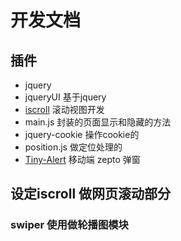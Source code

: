 
# 开发文档
## 插件
 + jquery
 + jqueryUI 基于jquery
 + [iscroll](http://www.cnblogs.com/isdom/p/webtips005.html) 滚动视图开发
 + main.js 封装的页面显示和隐藏的方法
 + jquery-cookie 操作cookie的
 + position.js 做定位处理的
 + [Tiny-Alert](http://shootyou.github.io/Tiny-Alert/) 移动端 zepto 弹窗

## 设定iscroll 做网页滚动部分
### swiper 使用做轮播图模块
